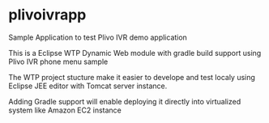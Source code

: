 # plivoivrapp

Sample Application to test Plivo IVR demo application

This is a Eclipse WTP Dynamic Web module with gradle build support using Plivo IVR phone menu sample

The WTP project stucture make it easier to develope and test localy using Eclipse JEE editor with Tomcat server instance.

Adding Gradle support will enable deploying it directly into virtualized system like Amazon EC2 instance
